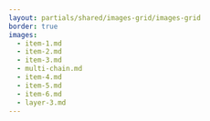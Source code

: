 ```yaml
---
layout: partials/shared/images-grid/images-grid
border: true
images:
  - item-1.md
  - item-2.md
  - item-3.md
  - multi-chain.md
  - item-4.md
  - item-5.md
  - item-6.md
  - layer-3.md
---
```

